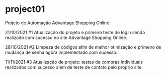 # project01
Projeto de Automação Advantage Shopping Online

21/10/2021
#1 Atualização do projeto e primeiro teste de login sendo realizado com sucesso no site Advantage Shopping Online.

28/10/2021
#2 Limpeza de códigos afim de melhor otimização e primeiro de mudança de senha agora implementado com sucesso.

11/11/2021
#3 Atualização de projeto: testes de compras individuais realizados com sucesso além de teste de contato pelo próprio site.
